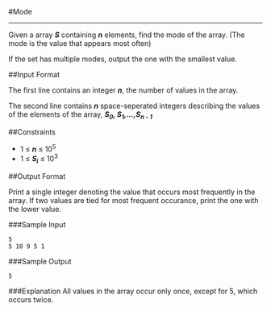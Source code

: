 #Mode

---

Given a array __*S*__ containing __*n*__ elements, find the mode of the array. (The mode is the value that appears most often)

If the set has multiple modes, output the one with the smallest value.

##Input Format

The first line contains an integer __*n*__, the number of values in the array.

The second line contains __*n*__ space-seperated integers describing the values of the elements of the array, __*S<sub>0</sub>, S<sub>1</sub>,...,S<sub>n - 1</sub>*__

##Constraints

- 1 ≤  __*n*__ ≤ 10<sup>5</sup>
- 1 ≤ __*S<sub>i</sub>*__ ≤ 10<sup>3</sup>

##Output Format

Print a single integer denoting the value that occurs most frequently in the array. If two values are tied for most frequent occurance, print the one with the lower value.

###Sample Input
```
5
5 10 9 5 1
```
###Sample Output
```
5
```
###Explanation
All values in the array occur only once, except for 5, which occurs twice.